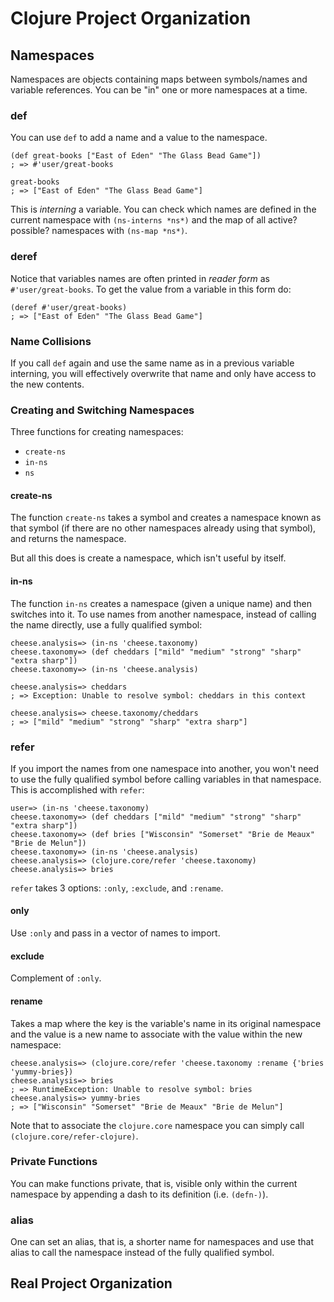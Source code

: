 # Clojure Project Organization

## Namespaces

Namespaces are objects containing maps between symbols/names and variable references. You can be "in" one or more namespaces at a time. 

### def

You can use `def` to add a name and a value to the namespace. 

```
(def great-books ["East of Eden" "The Glass Bead Game"])
; => #'user/great-books

great-books
; => ["East of Eden" "The Glass Bead Game"]
```

This is _interning_ a variable. You can check which names are defined in the current namespace with `(ns-interns *ns*)` and the map of all active? possible? namespaces with `(ns-map *ns*)`.

### deref

Notice that variables names are often printed in *reader form* as `#'user/great-books`. To get the value from a variable in this form do:

```
(deref #'user/great-books)
; => ["East of Eden" "The Glass Bead Game"]
```

### Name Collisions

If you call `def` again and use the same name as in a previous variable interning, you will effectively overwrite that name and only have access to the new contents. 

### Creating and Switching Namespaces

Three functions for creating namespaces:

* `create-ns`
* `in-ns`
* `ns`

#### create-ns

The function `create-ns` takes a symbol and creates a namespace known as that symbol (if there are no other namespaces already using that symbol), and returns the namespace. 

But all this does is create a namespace, which isn't useful by itself.

#### in-ns

The function `in-ns` creates a namespace (given a unique name) and then switches into it. To use names from another namespace, instead of calling the name directly, use a fully qualified symbol:

```
cheese.analysis=> (in-ns 'cheese.taxonomy)
cheese.taxonomy=> (def cheddars ["mild" "medium" "strong" "sharp" "extra sharp"])
cheese.taxonomy=> (in-ns 'cheese.analysis)

cheese.analysis=> cheddars
; => Exception: Unable to resolve symbol: cheddars in this context

cheese.analysis=> cheese.taxonomy/cheddars
; => ["mild" "medium" "strong" "sharp" "extra sharp"]
```

### refer

If you import the names from one namespace into another, you won't need to use the fully qualified symbol before calling variables in that namespace. This is accomplished with `refer`:

```
user=> (in-ns 'cheese.taxonomy)
cheese.taxonomy=> (def cheddars ["mild" "medium" "strong" "sharp" "extra sharp"])
cheese.taxonomy=> (def bries ["Wisconsin" "Somerset" "Brie de Meaux" "Brie de Melun"])
cheese.taxonomy=> (in-ns 'cheese.analysis)
cheese.analysis=> (clojure.core/refer 'cheese.taxonomy)
cheese.analysis=> bries
```

`refer` takes 3 options: `:only`, `:exclude`, and `:rename`.

#### only

Use `:only` and pass in a vector of names to import.

#### exclude

Complement of `:only`.

#### rename

Takes a map where the key is the variable's name in its original namespace and the value is a new name to associate with the value within the new namespace:

```
cheese.analysis=> (clojure.core/refer 'cheese.taxonomy :rename {'bries 'yummy-bries})
cheese.analysis=> bries
; => RuntimeException: Unable to resolve symbol: bries
cheese.analysis=> yummy-bries
; => ["Wisconsin" "Somerset" "Brie de Meaux" "Brie de Melun"]
```

Note that to associate the `clojure.core` namespace you can simply call `(clojure.core/refer-clojure)`.

### Private Functions 

You can make functions private, that is, visible only within the current namespace by appending a dash to its definition (i.e. `(defn-)`).

### alias

One can set an alias, that is, a shorter name for namespaces and use that alias to call the namespace instead of the fully qualified symbol.

## Real Project Organization